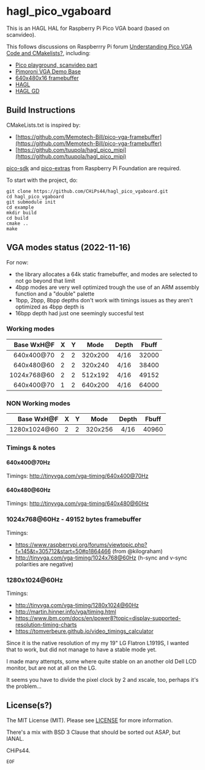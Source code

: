 # hagl_pico_vgaboard

This is an HAGL HAL for Raspberry Pi Pico VGA board (based on scanvideo).

This follows discussions on Raspberrry Pi forum [Understanding Pico VGA Code and CMakelists?](https://www.raspberrypi.org/forums/viewtopic.php?f=145&t=305712), including:

- [Pico playground, scanvideo part](https://github.com/raspberrypi/pico-playground)
- [Pimoroni VGA Demo Base](https://shop.pimoroni.com/products/pimoroni-pico-vga-demo-base)
- [640x480x16 framebuffer](https://github.com/Memotech-Bill/pico-vga-framebuffer)
- [HAGL](https://github.com/tuupola/hagl)
- [HAGL GD](https://github.com/tuupola/hagl_gd)

## Build Instructions

CMakeLists.txt is inspired by:

- [https://github.com/Memotech-Bill/pico-vga-framebuffer](https://github.com/Memotech-Bill/pico-vga-framebuffer)
- [https://github.com/tuupola/hagl_pico_mipi](https://github.com/tuupola/hagl_pico_mipi)

[pico-sdk](https://github.com/raspberrypi/pico-sdk) and [pico-extras](https://github.com/raspberrypi/pico-extras) from Raspberry Pi Foundation are required.

To start with the project, do:

```shell
git clone https://github.com/CHiPs44/hagl_pico_vgaboard.git
cd hagl_pico_vgaboard
git submodule init
cd example
mkdir build
cd build
cmake ..
make
```

## VGA modes status (2022-11-16)

For now:

- the library allocates a 64k static framebuffer, and modes are selected to not go beyond that limit
- 4bpp modes are very well optimized trough the use of an ARM assembly function and a "double" palette
- 1bpp, 2bpp, 8bpp depths don't work with timings issues as they aren't optimized as 4bpp depth is
- 16bpp depth had just one seemingly succesful test

### Working modes

| Base WxH@F   | X | Y | Mode     | Depth   | Fbuff |
| -----------: | - | - | :------: | :-----: | :---: |
|   640x400@70 | 2 | 2 | 320x200  | 4/16    | 32000 |
|   640x480@60 | 2 | 2 | 320x240  | 4/16    | 38400 |
|  1024x768@60 | 2 | 2 | 512x192  | 4/16    | 49152 |
|   640x400@70 | 1 | 2 | 640x200  | 4/16    | 64000 |

### NON Working modes

| Base WxH@F   | X | Y | Mode     | Depth   | Fbuff |
| -----------: | - | - | :------: | :-----: | :---: |
| 1280x1024@60 | 2 | 2 | 320x256  | 4/16    | 40960 |

### Timings & notes

#### 640x400@70Hz

Timings: <http://tinyvga.com/vga-timing/640x400@70Hz>

#### 640x480@60Hz

Timings: <http://tinyvga.com/vga-timing/640x480@60Hz>

### 1024x768@60Hz - 49152 bytes framebuffer

Timings:

- <https://www.raspberrypi.org/forums/viewtopic.php?f=145&t=305712&start=50#p1864466> (from @kilograham)
- <http://tinyvga.com/vga-timing/1024x768@60Hz> (h-sync and v-sync polarities are negative)

### 1280x1024@60Hz

Timings:

- <http://tinyvga.com/vga-timing/1280x1024@60Hz>
- <http://martin.hinner.info/vga/timing.html>
- <https://www.ibm.com/docs/en/power8?topic=display-supported-resolution-timing-charts>
- <https://tomverbeure.github.io/video_timings_calculator>

Since it is the native resolution of my my 19" LG Flatron L1919S, I wanted that to work, but did not manage to have a stable mode yet.

I made many attempts, some where quite stable on an another old Dell LCD monitor, but are not at all on the LG.

It seems you have to divide the pixel clock by 2 and xscale, too, perhaps it's the problem...

## License(s?)

The MIT License (MIT). Please see [LICENSE](LICENSE) for more information.

There's a mix with BSD 3 Clause that should be sorted out ASAP, but IANAL.

CHiPs44.

`EOF`
